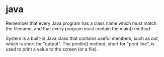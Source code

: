 # java

Remember that every Java program has a class name which must match the filename, and that every program must contain the main() method.

System is a built-in Java class that contains useful members, such as out, which is short for "output". The println() method, short for "print line", is used to print a value to the screen (or a file).
